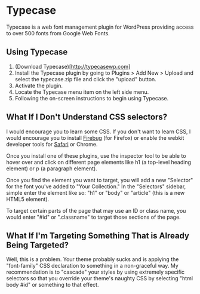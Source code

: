 # Typecase

Typecase is a web font management plugin for WordPress providing access to over 500 fonts from Google Web Fonts.

## Using Typecase

1. (Download Typecase)[http://typecasewp.com]
2. Install the Typecase plugin by going to Plugins > Add New > Upload and select the typecase.zip file and click the "upload" button.
3. Activate the plugin.
4. Locate the Typecase menu item on the left side menu.
5. Following the on-screen instructions to begin using Typecase.

## What If I Don't Understand CSS selectors?

I would encourage you to learn some CSS. If you don't want to learn CSS, I would encourage you to install [Firebug](http://getfirebug.com/) (for Firefox) or enable the webkit developer tools for [Safari](http://inspectelement.com/didyouknow/enable-safaris-awesome-built-in-development-tools/) or Chrome.

Once you install one of these plugins, use the inspector tool to be able to hover over and click on different page elements like h1 (a top-level heading element) or p (a paragraph element).

Once you find the element you want to target, you will add a new "Selector" for the font you've added to "Your Collection." In the "Selectors" sidebar, simple enter the element like so: "h1" or "body" or "article" (this is a new HTML5 element).

To target certain parts of the page that may use an ID or class name, you would enter "#id" or ".classname" to target those sections of the page.

## What If I'm Targeting Something That is Already Being Targeted?

Well, this is a problem. Your theme probably sucks and is applying the "font-family" CSS declaration to something in a non-graceful way. My recommendation is to "cascade" your styles by using extremely specific selectors so that you override your theme's naughty CSS by selecting "html body #id" or something to that effect.